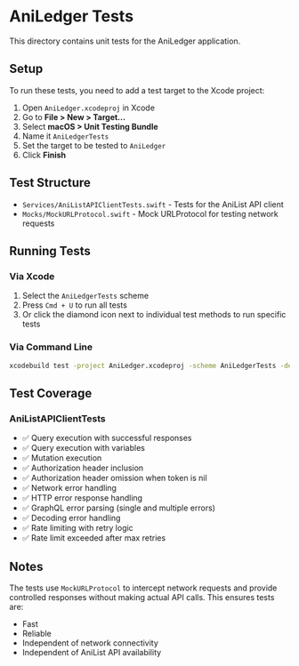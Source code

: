 # AniLedger Tests

This directory contains unit tests for the AniLedger application.

## Setup

To run these tests, you need to add a test target to the Xcode project:

1. Open `AniLedger.xcodeproj` in Xcode
2. Go to **File > New > Target...**
3. Select **macOS > Unit Testing Bundle**
4. Name it `AniLedgerTests`
5. Set the target to be tested to `AniLedger`
6. Click **Finish**

## Test Structure

- `Services/AniListAPIClientTests.swift` - Tests for the AniList API client
- `Mocks/MockURLProtocol.swift` - Mock URLProtocol for testing network requests

## Running Tests

### Via Xcode
1. Select the `AniLedgerTests` scheme
2. Press `Cmd + U` to run all tests
3. Or click the diamond icon next to individual test methods to run specific tests

### Via Command Line
```bash
xcodebuild test -project AniLedger.xcodeproj -scheme AniLedgerTests -destination 'platform=macOS'
```

## Test Coverage

### AniListAPIClientTests
- ✅ Query execution with successful responses
- ✅ Query execution with variables
- ✅ Mutation execution
- ✅ Authorization header inclusion
- ✅ Authorization header omission when token is nil
- ✅ Network error handling
- ✅ HTTP error response handling
- ✅ GraphQL error parsing (single and multiple errors)
- ✅ Decoding error handling
- ✅ Rate limiting with retry logic
- ✅ Rate limit exceeded after max retries

## Notes

The tests use `MockURLProtocol` to intercept network requests and provide controlled responses without making actual API calls. This ensures tests are:
- Fast
- Reliable
- Independent of network connectivity
- Independent of AniList API availability
